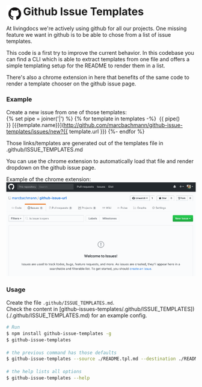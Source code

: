 <!-- This file is generated from /README.tpl.md. Please don't edit the one in the root director -->

# <img src="extension/dist/icon.png" width="45" align="left"> Github Issue Templates

At livingdocs we're actively using github for all our projects. One missing feature we want in github is to be able to chose from a list of issue templates.

This code is a first try to improve the current behavior. In this codebase you can find a CLI which is able to extract templates from one file and offers a simple templating setup for the README to render them in a list.

There's also a chrome extension in here that benefits of the same code to render a template chooser on the github issue page.

### Example

Create a new issue from one of those templates:<br>
{% set pipe = joiner('|') %}
{% for template in templates -%}
&nbsp;{{ pipe() }}&nbsp;[{{template.name}}](http://github.com/marcbachmann/github-issue-templates/issues/new?{{ template.url }})
{%- endfor %}

Those links/templates are generated out of the templates file in .github/ISSUE_TEMPLATES.md

You can use the chrome extension to automatically load that file and render dropdown on the github issue page.

Example of the chrome extension:
![Example](example.gif)

### Usage

Create the file `.github/ISSUE_TEMPLATES.md`.  
Check the content in [github-issues-templates/.github/ISSUE_TEMPLATES])(./.github/ISSUE_TEMPLATES.md) for an example config.

```bash
# Run
$ npm install github-issue-templates -g
$ github-issue-templates

# the previous command has those defaults
$ github-issue-templates --source ./README.tpl.md --destination ./README.md

# the help lists all options
$ github-issue-templates --help
```
